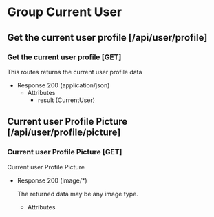 # Group Current User

## Get the current user profile [/api/user/profile]

### Get the current user profile [GET]

This routes returns the current user profile data

+ Response 200 (application/json)
    + Attributes
        + result (CurrentUser)

## Current user Profile Picture [/api/user/profile/picture]

### Current user Profile Picture [GET]

Current user Profile Picture

+ Response 200 (image/\*)

    The returned data may be any image type.

    + Attributes
